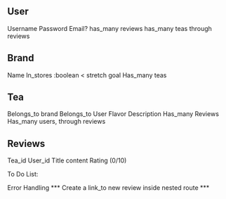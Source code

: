 User
----
Username
Password
Email?
has_many reviews
has_many teas through reviews


Brand
----
Name
In_stores :boolean < stretch goal
Has_many teas


Tea
----
Belongs_to brand
Belongs_to User
Flavor
Description
Has_many Reviews
Has_many users, through reviews







Reviews
----
Tea_id
User_id
Title
content
Rating (0/10)



To Do List:

Error Handling ***
Create a link_to new review inside nested route ***
